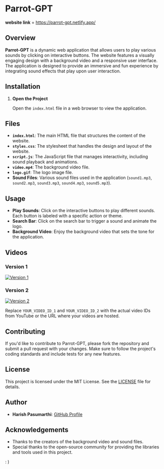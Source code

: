 # Parrot-GPT
**website link** = https://parrot-gpt.netlify.app/

## Overview

**Parrot-GPT** is a dynamic web application that allows users to play various sounds by clicking on interactive buttons. The website features a visually engaging design with a background video and a responsive user interface. The application is designed to provide an immersive and fun experience by integrating sound effects that play upon user interaction.

## Installation

1. **Open the Project**

   Open the `index.html` file in a web browser to view the application.

## Files

- **`index.html`**: The main HTML file that structures the content of the website.
- **`styles.css`**: The stylesheet that handles the design and layout of the website.
- **`script.js`**: The JavaScript file that manages interactivity, including sound playback and animations.
- **`video.mp4`**: The background video file.
- **`logo.gif`**: The logo image file.
- **Sound Files**: Various sound files used in the application (`sound1.mp3`, `sound2.mp3`, `sound3.mp3`, `sound4.mp3`, `sound5.mp3`).

## Usage

- **Play Sounds**: Click on the interactive buttons to play different sounds. Each button is labeled with a specific action or theme.
- **Search Bar**: Click on the search bar to trigger a sound and animate the logo.
- **Background Video**: Enjoy the background video that sets the tone for the application.

## Videos

### Version 1

[![Version 1](https://img.youtube.com/vi/YOUR_VIDEO_ID_1/0.jpg)](https://www.youtube.com/watch?v=YOUR_VIDEO_ID_1)

### Version 2

[![Version 2](https://img.youtube.com/vi/YOUR_VIDEO_ID_2/0.jpg)](https://www.youtube.com/watch?v=YOUR_VIDEO_ID_2)

Replace `YOUR_VIDEO_ID_1` and `YOUR_VIDEO_ID_2` with the actual video IDs from YouTube or the URL where your videos are hosted.

## Contributing

If you'd like to contribute to Parrot-GPT, please fork the repository and submit a pull request with your changes. Make sure to follow the project's coding standards and include tests for any new features.

## License

This project is licensed under the MIT License. See the [LICENSE](LICENSE) file for details.

## Author

- **Harish Pasumarthi**: [GitHub Profile](https://github.com/Harish-Pasumarthi)

## Acknowledgements

- Thanks to the creators of the background video and sound files.
- Special thanks to the open-source community for providing the libraries and tools used in this project.

: )
